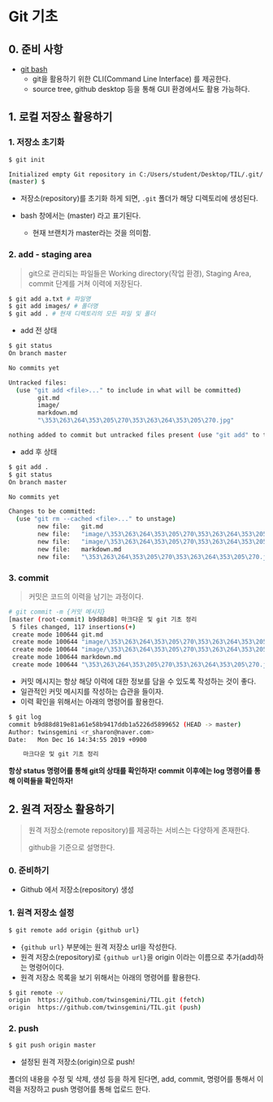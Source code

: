 # Git 기초

## 0. 준비 사항

* [git bash](https://gitforwindows.org/)
  * git을 활용하기 위한 CLI(Command Line Interface) 를 제공한다.
  * source tree, github desktop 등을 통해 GUI 환경에서도 활용 가능하다.

## 1. 로컬 저장소 활용하기

### 1. 저장소 초기화

```bash
$ git init

Initialized empty Git repository in C:/Users/student/Desktop/TIL/.git/
(master) $
```


* 저장소(repository)를 초기화 하게 되면, `.git` 폴더가 해당 디렉토리에 생성된다.
* bash 창에서는 (master) 라고 표기된다.

  * 현재 브랜치가 master라는 것을 의미함.

### 2. add - staging area

> git으로 관리되는 파일들은 Working directory(작업 환경), Staging Area, commit 단계를 거쳐 이력에 저장된다.

```bash
$ git add a.txt # 파일명
$ git add images/ # 폴더명
$ git add . # 현재 디렉토리의 모든 파일 및 폴더
```

* add 전 상태

```bash
$ git status
On branch master

No commits yet

Untracked files:
  (use "git add <file>..." to include in what will be committed)
        git.md
        image/
        markdown.md
        "\353\263\264\353\205\270\353\263\264\353\205\270.jpg"

nothing added to commit but untracked files present (use "git add" to track)
```

* add 후 상태

```bash
$ git add .
$ git status
On branch master

No commits yet

Changes to be committed:
  (use "git rm --cached <file>..." to unstage)
        new file:   git.md
        new file:   "image/\353\263\264\353\205\270\353\263\264\353\205\270-1576471241303.jpg"
        new file:   "image/\353\263\264\353\205\270\353\263\264\353\205\270.jpg"
        new file:   markdown.md
        new file:   "\353\263\264\353\205\270\353\263\264\353\205\270.jpg"
```

### 3. commit

> 커밋은 코드의 이력을 남기는 과정이다.

```bash
# git commit -m {커밋 메시지}
[master (root-commit) b9d88d8] 마크다운 및 git 기초 정리
 5 files changed, 117 insertions(+)
 create mode 100644 git.md
 create mode 100644 "image/\353\263\264\353\205\270\353\263\264\353\205\270-1576471241303.jpg"
 create mode 100644 "image/\353\263\264\353\205\270\353\263\264\353\205\270.jpg"
 create mode 100644 markdown.md
 create mode 100644 "\353\263\264\353\205\270\353\263\264\353\205\270.jpg"
```

* 커밋 메시지는 항상 해당 이력에 대한 정보를 담을 수 있도록 작성하는 것이 좋다.
* 일관적인 커밋 메시지를 작성하는 습관을 들이자.
* 이력 확인을 위해서는 아래의 명령어를 활용한다.

```bash
$ git log
commit b9d88d819e81a61e58b9417ddb1a5226d5899652 (HEAD -> master)
Author: twinsgemini <r_sharon@naver.com>
Date:   Mon Dec 16 14:34:55 2019 +0900

    마크다운 및 git 기초 정리
```

**항상 status 명령어를 통해 git의 상태를 확인하자! commit 이후에는 log 명령어를 통해 이력들을 확인하자!**



## 2. 원격 저장소 활용하기

> 원격 저장소(remote repository)를 제공하는 서비스는 다양하게 존재한다.
>
> github을 기준으로 설명한다.

### 0. 준비하기

* Github 에서 저장소(repository) 생성

### 1. 원격 저장소 설정

```bash
$ git remote add origin {github url}
```

* `{github url}` 부분에는 원격 저장소 url을 작성한다.
* 원격 저장소(repository)로 `{github url}`을 origin 이라는 이름으로 추가(add)하는 명령어이다.
* 원격 저장소 목록을 보기 위해서는 아래의 명령어를 활용한다.

```bash
$ git remote -v
origin  https://github.com/twinsgemini/TIL.git (fetch)
origin  https://github.com/twinsgemini/TIL.git (push)
```

### 2. push

```bash
$ git push origin master
```

* 설정된 원격 저장소(origin)으로 push!

폴더의 내용을 수정 및 삭제, 생성 등을 하게 된다면, add, commit, 명령어를 통해서 이력을 저장하고 push 명령어를 통해 업로드 한다.

